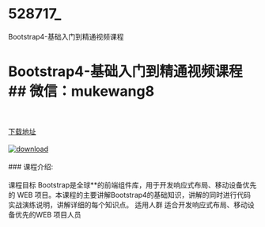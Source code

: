 # 528717_
Bootstrap4-基础入门到精通视频课程
# Bootstrap4-基础入门到精通视频课程## 微信：mukewang8
<br/></br>[下载地址](http://www.36tz.cn/article/528717 "下载地址")
<br/></br>[![download](http://36tz.cn/muke_img/2019_11_2-64-300x180.png "下载地址")](http://www.36tz.cn/article/528717 "下载地址")
<br/></br>### 课程介绍:<br/></br>课程目标
Bootstrap是全球**的前端组件库，用于开发响应式布局、移动设备优先的 WEB 项目。本课程的主要讲解Bootstrap4的基础知识，讲解的同时进行代码实战演练说明，讲解详细的每个知识点。
适用人群
适合开发响应式布局、移动设备优先的WEB 项目人员


 
